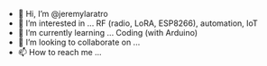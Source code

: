 - 👋 Hi, I’m @jeremylaratro
- 👀 I’m interested in ... RF (radio, LoRA, ESP8266), automation, IoT
- 🌱 I’m currently learning ... Coding (with Arduino)
- 💞️ I’m looking to collaborate on ...
- 📫 How to reach me ... 

<!---
geremyel/geremyel is a ✨ special ✨ repository because its `README.md` (this file) appears on your GitHub profile.
You can click the Preview link to take a look at your changes.
--->
